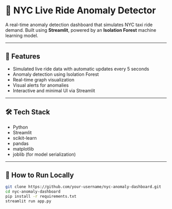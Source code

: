 # 🚖 NYC Live Ride Anomaly Detector

A real-time anomaly detection dashboard that simulates NYC taxi ride demand. Built using **Streamlit**, powered by an **Isolation Forest** machine learning model.

---

## 🔧 Features
- Simulated live ride data with automatic updates every 5 seconds
- Anomaly detection using Isolation Forest
- Real-time graph visualization
- Visual alerts for anomalies
- Interactive and minimal UI via Streamlit

---

## 🛠️ Tech Stack
- Python
- Streamlit
- scikit-learn
- pandas
- matplotlib
- joblib (for model serialization)

---

## 🚀 How to Run Locally

```bash
git clone https://github.com/your-username/nyc-anomaly-dashboard.git
cd nyc-anomaly-dashboard
pip install -r requirements.txt
streamlit run app.py
